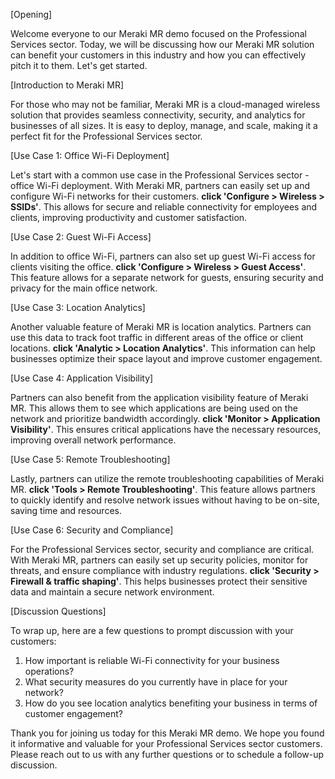 [Opening]

Welcome everyone to our Meraki MR demo focused on the Professional Services sector. Today, we will be discussing how our Meraki MR solution can benefit your customers in this industry and how you can effectively pitch it to them. Let's get started.

[Introduction to Meraki MR]

For those who may not be familiar, Meraki MR is a cloud-managed wireless solution that provides seamless connectivity, security, and analytics for businesses of all sizes. It is easy to deploy, manage, and scale, making it a perfect fit for the Professional Services sector.

[Use Case 1: Office Wi-Fi Deployment]

Let's start with a common use case in the Professional Services sector - office Wi-Fi deployment. With Meraki MR, partners can easily set up and configure Wi-Fi networks for their customers. **click 'Configure > Wireless > SSIDs'**. This allows for secure and reliable connectivity for employees and clients, improving productivity and customer satisfaction.

[Use Case 2: Guest Wi-Fi Access]

In addition to office Wi-Fi, partners can also set up guest Wi-Fi access for clients visiting the office. **click 'Configure > Wireless > Guest Access'**. This feature allows for a separate network for guests, ensuring security and privacy for the main office network.

[Use Case 3: Location Analytics]

Another valuable feature of Meraki MR is location analytics. Partners can use this data to track foot traffic in different areas of the office or client locations. **click 'Analytic > Location Analytics'**. This information can help businesses optimize their space layout and improve customer engagement.

[Use Case 4: Application Visibility]

Partners can also benefit from the application visibility feature of Meraki MR. This allows them to see which applications are being used on the network and prioritize bandwidth accordingly. **click 'Monitor > Application Visibility'**. This ensures critical applications have the necessary resources, improving overall network performance.

[Use Case 5: Remote Troubleshooting]

Lastly, partners can utilize the remote troubleshooting capabilities of Meraki MR. **click 'Tools > Remote Troubleshooting'**. This feature allows partners to quickly identify and resolve network issues without having to be on-site, saving time and resources.

[Use Case 6: Security and Compliance]

For the Professional Services sector, security and compliance are critical. With Meraki MR, partners can easily set up security policies, monitor for threats, and ensure compliance with industry regulations. **click 'Security > Firewall & traffic shaping'**. This helps businesses protect their sensitive data and maintain a secure network environment.

[Discussion Questions]

To wrap up, here are a few questions to prompt discussion with your customers:
1. How important is reliable Wi-Fi connectivity for your business operations?
2. What security measures do you currently have in place for your network?
3. How do you see location analytics benefiting your business in terms of customer engagement?

Thank you for joining us today for this Meraki MR demo. We hope you found it informative and valuable for your Professional Services sector customers. Please reach out to us with any further questions or to schedule a follow-up discussion.
